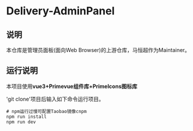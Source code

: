 # Delivery-AdminPanel

## 说明

本仓库是管理员面板(面向Web Browser)的上游仓库，马恒超作为Maintainer。

## 运行说明

本项目使用**vue3+Primevue组件库+PrimeIcons图标库**

'git clone'项目后输入如下命令运行项目。
```
# npm运行过慢可配置Taobao镜像cnpm
npm run install
npm run dev
```